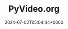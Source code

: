 ---
title: PyVideo.org
slug: 20240702T050444
date: 2024-07-02T05:04:44+0000
params:
  url: https://pyvideo.org/index.html
tags:
- python
---